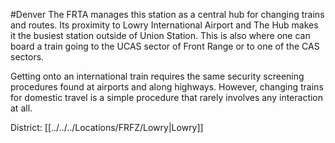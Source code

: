 #Denver 
The FRTA manages this station as a central hub for changing trains and routes. Its proximity to Lowry International Airport and The Hub makes it the busiest station outside of Union Station. This is also where one can board a train going to the UCAS sector of Front Range or to one of the CAS sectors.  
  
Getting onto an international train requires the same security screening procedures found at airports and along highways. However, changing trains for domestic travel is a simple procedure that rarely involves any interaction at all.

District: [[../../../Locations/FRFZ/Lowry|Lowry]]
